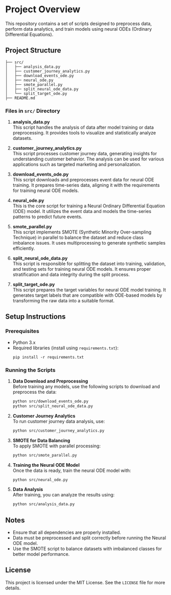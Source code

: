 
# Project Overview

This repository contains a set of scripts designed to preprocess data, perform data analytics, and train models using neural ODEs (Ordinary Differential Equations).

## Project Structure

```
├── src/
│   ├── analysis_data.py
│   ├── customer_journey_analytics.py
│   ├── download_events_ode.py
│   ├── neural_ode.py
│   ├── smote_parallel.py
│   ├── split_neural_ode_data.py
│   └── split_target_ode.py
├── README.md
```

### Files in `src/` Directory

1. **analysis_data.py**  
   This script handles the analysis of data after model training or data preprocessing. It provides tools to visualize and statistically analyze datasets.

2. **customer_journey_analytics.py**  
   This script processes customer journey data, generating insights for understanding customer behavior. The analysis can be used for various applications such as targeted marketing and personalization.

3. **download_events_ode.py**  
   This script downloads and preprocesses event data for neural ODE training. It prepares time-series data, aligning it with the requirements for training neural ODE models.

4. **neural_ode.py**  
   This is the core script for training a Neural Ordinary Differential Equation (ODE) model. It utilizes the event data and models the time-series patterns to predict future events.

5. **smote_parallel.py**  
   This script implements SMOTE (Synthetic Minority Over-sampling Technique) in parallel to balance the dataset and reduce class imbalance issues. It uses multiprocessing to generate synthetic samples efficiently.

6. **split_neural_ode_data.py**  
   This script is responsible for splitting the dataset into training, validation, and testing sets for training neural ODE models. It ensures proper stratification and data integrity during the split process.

7. **split_target_ode.py**  
   This script prepares the target variables for neural ODE model training. It generates target labels that are compatible with ODE-based models by transforming the raw data into a suitable format.

## Setup Instructions

### Prerequisites

- Python 3.x
- Required libraries (install using `requirements.txt`):
  ```
  pip install -r requirements.txt
  ```

### Running the Scripts

1. **Data Download and Preprocessing**  
   Before training any models, use the following scripts to download and preprocess the data:
   ```bash
   python src/download_events_ode.py
   python src/split_neural_ode_data.py
   ```

2. **Customer Journey Analytics**  
   To run customer journey data analysis, use:
   ```bash
   python src/customer_journey_analytics.py
   ```

3. **SMOTE for Data Balancing**  
   To apply SMOTE with parallel processing:
   ```bash
   python src/smote_parallel.py
   ```

4. **Training the Neural ODE Model**  
   Once the data is ready, train the neural ODE model with:
   ```bash
   python src/neural_ode.py
   ```

5. **Data Analysis**  
   After training, you can analyze the results using:
   ```bash
   python src/analysis_data.py
   ```

## Notes

- Ensure that all dependencies are properly installed.
- Data must be preprocessed and split correctly before running the Neural ODE model.
- Use the SMOTE script to balance datasets with imbalanced classes for better model performance.

## License

This project is licensed under the MIT License. See the `LICENSE` file for more details.
